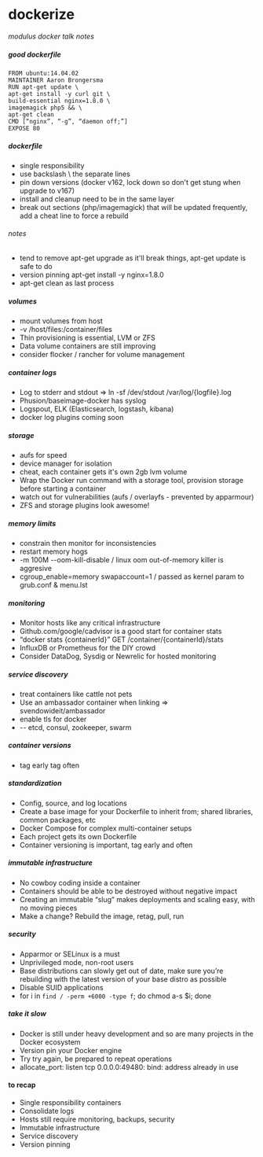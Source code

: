 # dockerize

*modulus docker talk notes*

##### good dockerfile

    FROM ubuntu:14.04.02 
    MAINTAINER Aaron Brongersma
    RUN apt-get update \ 
    apt-get install -y curl git \
    build-essential nginx=1.8.0 \ 
    imagemagick php5 && \ 
    apt-get clean
    CMD [“nginx”, “-g”, “daemon off;”] 
    EXPOSE 80

##### dockerfile

* single responsibility
* use backslash \ the separate lines
* pin down versions (docker v162, lock down so don't get stung when upgrade to v167)
* install and cleanup need to be in the same layer
* break out sections (php/imagemagick) that will be updated frequently, add a cheat line to force a rebuild

###### notes

* tend to remove apt-get upgrade as it'll break things, apt-get update is safe to do
* version pinning apt-get install -y nginx=1.8.0
* apt-get clean as last process

##### volumes

* mount volumes from host
* -v /host/files:/container/files
* Thin provisioning is essential, LVM or ZFS
* Data volume containers are still improving
* consider flocker / rancher for volume management

##### container logs

* Log to stderr and stdout => ln -sf /dev/stdout /var/log/{logfile}.log
* Phusion/baseimage-docker has syslog
* Logspout, ELK (Elasticsearch, logstash,
kibana)
* docker log plugins coming soon

##### storage

* aufs for speed
* device manager for isolation
* cheat, each container gets it's own 2gb lvm volume
* Wrap the Docker run command with a storage tool, provision storage before starting a container
* watch out for vulnerabilities (aufs / overlayfs - prevented by apparmour)
* ZFS and storage plugins look awesome!

##### memory limits

* constrain then monitor for inconsistencies
* restart memory hogs
* -m 100M --oom-kill-disable / linux oom out-of-memory killer is aggresive
* cgroup_enable=memory swapaccount=1 / passed as kernel param to grub.conf & menu.lst

##### monitoring

* Monitor hosts like any critical infrastructure
* Github.com/google/cadvisor is a good start for container stats
* “docker stats {containerId}” GET /container/{containerId}/stats
* InfluxDB or Prometheus for the DIY crowd
* Consider DataDog, Sysdig or Newrelic for hosted monitoring

##### service discovery

* treat containers like cattle not pets
* Use an ambassador container when linking => svendowideit/ambassador
* enable tls for docker
* -- etcd, consul, zookeeper, swarm

##### container versions

* tag early tag often

##### standardization

* Config, source, and log locations
* Create a base image for your Dockerfile to inherit from; shared libraries, common packages, etc
* Docker Compose for complex multi-container setups
* Each project gets its own Dockerfile
* Container versioning is important, tag early and often

##### immutable infrastructure

* No cowboy coding inside a container
* Containers should be able to be destroyed without negative impact
* Creating an immutable “slug” makes deployments and scaling easy, with no moving pieces
* Make a change? Rebuild the image, retag, pull, run

##### security

* Apparmor or SELinux is a must
* Unprivileged mode, non-root users
* Base distributions can slowly get out of date, make sure you’re rebuilding with the latest version of your base distro as possible
* Disable SUID applications
* for i in `find / -perm +6000 -type f`; do chmod a-s $i; done

##### take it slow

* Docker is still under heavy development and so are many projects in the Docker ecosystem
* Version pin your Docker engine
* Try try again, be prepared to repeat operations
* allocate_port: listen tcp 0.0.0.0:49480: bind: address already in use

#### to recap

* Single responsibility containers
* Consolidate logs
* Hosts still require monitoring, backups, security
* Immutable infrastructure
* Service discovery
* Version pinning
